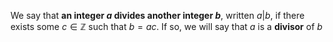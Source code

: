 We say that **an integer $a$ divides another integer $b$**, written $a\vert b$, if there exists some $c\in\mathbb{Z}$ such that $b=ac$. If so, we will say that $a$ is a **divisor** of $b$